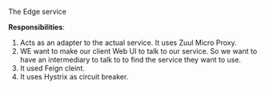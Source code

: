 The Edge service

**Responsibilities**:
1. Acts as an adapter to the actual service. It uses Zuul Micro Proxy.
2. WE want to make our client Web UI to talk to our service.  So we want to have an intermediary to talk to to find the service they want to use.
3. It used Feign cleint.
4. It uses Hystrix as circuit breaker.



